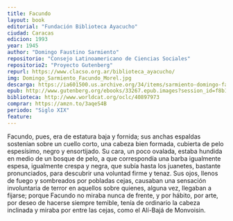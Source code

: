 ```yaml
---
title: Facundo
layout: book
editorial: "Fundación Biblioteca Ayacucho"
ciudad: Caracas
edicion: 1993
year: 1945
author: "Domingo Faustino Sarmiento"
repositorio: "Consejo Latinoamericano de Ciencias Sociales"
repositorio2: "Proyecto Gutenberg"
repurl: https://www.clacso.org.ar/biblioteca_ayacucho/
img: Domingo_Sarmiento_Facundo_Morel.jpg
descarga: https://ia601500.us.archive.org/34/items/sarmiento-domingo-faustino.-facundo-1993/Sarmiento%2C%20Domingo%20Faustino.%20-%20Facundo%20%5B1993%5D.pdf
epub: http://www.gutenberg.org/ebooks/33267.epub.images?session_id=f8b1c3a67b520045212b4d6d338ee9e3798c53ed
biblioteca: http://www.worldcat.org/oclc/40897973
comprar: https://amzn.to/3aqeS4B
periodo: "Siglo XIX"
feature: 
---
```

 

Facundo, pues, era de estatura baja y fornida; sus anchas espaldas sostenían sobre un cuello corto, una cabeza bien formada, cubierta de pelo espesísimo, negro y ensortijado. Su cara, un poco ovalada, estaba hundida en medio de un bosque de pelo, a que correspondía una barba igualmente espesa, igualmente crespa y negra, que subía hasta los juanetes, bastante pronunciados, para descubrir una voluntad firme y tenaz.
Sus ojos, llenos de fuego y sombreados por pobladas cejas, causaban una sensación involuntaria de terror en aquellos sobre quienes, alguna vez, llegaban a fijarse; porque Facundo no miraba nunca de frente, y por hábito, por arte, por deseo de hacerse siempre temible, tenía de ordinario la cabeza inclinada y miraba por entre las cejas, como el Alí-Bajá de Monvoisin.
